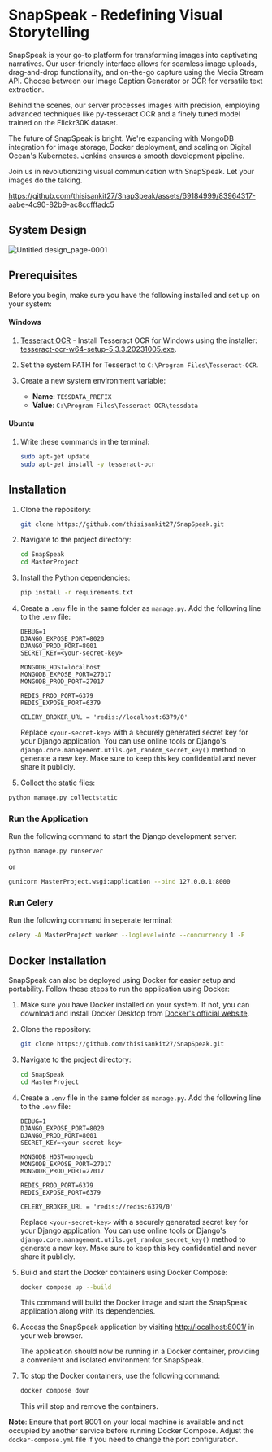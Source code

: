 # SnapSpeak - Redefining Visual Storytelling

SnapSpeak is your go-to platform for transforming images into captivating narratives. Our user-friendly interface allows for seamless image uploads, drag-and-drop functionality, and on-the-go capture using the Media Stream API. Choose between our Image Caption Generator or OCR for versatile text extraction.

Behind the scenes, our server processes images with precision, employing advanced techniques like py-tesseract OCR and a finely tuned model trained on the Flickr30K dataset. 

The future of SnapSpeak is bright. We're expanding with MongoDB integration for image storage, Docker deployment, and scaling on Digital Ocean's Kubernetes. Jenkins ensures a smooth development pipeline.

Join us in revolutionizing visual communication with SnapSpeak. Let your images do the talking.



https://github.com/thisisankit27/SnapSpeak/assets/69184999/83964317-aabe-4c90-82b9-ac8ccfffadc5

## System Design
![Untitled design_page-0001](https://github.com/thisisankit27/SnapSpeak/assets/69184999/252a4f4a-c841-4796-a08a-200ce27705b5)


## Prerequisites

Before you begin, make sure you have the following installed and set up on your system:

#### Windows
1. [Tesseract OCR](https://github.com/tesseract-ocr/tesseract) - Install Tesseract OCR for Windows using the installer: [tesseract-ocr-w64-setup-5.3.3.20231005.exe](https://digi.bib.uni-mannheim.de/tesseract/tesseract-ocr-w64-setup-5.3.3.20231005.exe).

2. Set the system PATH for Tesseract to `C:\Program Files\Tesseract-OCR`.

3. Create a new system environment variable:
   - **Name**: `TESSDATA_PREFIX`
   - **Value**: `C:\Program Files\Tesseract-OCR\tessdata`

#### Ubuntu
1. Write these commands in the terminal:
   ```bash
   sudo apt-get update
   sudo apt-get install -y tesseract-ocr
   ```

## Installation

1. Clone the repository:

   ```bash
   git clone https://github.com/thisisankit27/SnapSpeak.git
   ```

2. Navigate to the project directory:

   ```bash
   cd SnapSpeak
   cd MasterProject
   ```

3. Install the Python dependencies:

   ```bash
   pip install -r requirements.txt
   ```

4. Create a `.env` file in the same folder as `manage.py`. Add the following line to the `.env` file:

   ```dotenv
   DEBUG=1
   DJANGO_EXPOSE_PORT=8020
   DJANGO_PROD_PORT=8001
   SECRET_KEY=<your-secret-key>

   MONGODB_HOST=localhost
   MONGODB_EXPOSE_PORT=27017
   MONGODB_PROD_PORT=27017

   REDIS_PROD_PORT=6379
   REDIS_EXPOSE_PORT=6379

   CELERY_BROKER_URL = 'redis://localhost:6379/0'
   ```

   Replace `<your-secret-key>` with a securely generated secret key for your Django application. You can use online tools or Django's `django.core.management.utils.get_random_secret_key()` method to generate a new key. Make sure to keep this key confidential and never share it publicly.

5. Collect the static files:

```bash
python manage.py collectstatic
```

### Run the Application

Run the following command to start the Django development server:

```bash
python manage.py runserver
```
or 

```bash
gunicorn MasterProject.wsgi:application --bind 127.0.0.1:8000
```

### Run Celery

Run the following command in seperate terminal:

```bash
celery -A MasterProject worker --loglevel=info --concurrency 1 -E
```
   
## Docker Installation

SnapSpeak can also be deployed using Docker for easier setup and portability. Follow these steps to run the application using Docker:

1. Make sure you have Docker installed on your system. If not, you can download and install Docker Desktop from [Docker's official website](https://www.docker.com/products/docker-desktop).

2. Clone the repository:

   ```bash
   git clone https://github.com/thisisankit27/SnapSpeak.git
   ```

3. Navigate to the project directory:

   ```bash
   cd SnapSpeak
   cd MasterProject
   ```

4. Create a `.env` file in the same folder as `manage.py`. Add the following line to the `.env` file:

   ```dotenv
   DEBUG=1
   DJANGO_EXPOSE_PORT=8020
   DJANGO_PROD_PORT=8001
   SECRET_KEY=<your-secret-key>

   MONGODB_HOST=mongodb
   MONGODB_EXPOSE_PORT=27017
   MONGODB_PROD_PORT=27017

   REDIS_PROD_PORT=6379
   REDIS_EXPOSE_PORT=6379

   CELERY_BROKER_URL = 'redis://redis:6379/0'
   ```

   Replace `<your-secret-key>` with a securely generated secret key for your Django application. You can use online tools or Django's `django.core.management.utils.get_random_secret_key()` method to generate a new key. Make sure to keep this key confidential and never share it publicly.


5. Build and start the Docker containers using Docker Compose:

   ```bash
   docker compose up --build
   ```

   This command will build the Docker image and start the SnapSpeak application along with its dependencies.

6. Access the SnapSpeak application by visiting [http://localhost:8001/](http://localhost:8001/) in your web browser.

   The application should now be running in a Docker container, providing a convenient and isolated environment for SnapSpeak.

7. To stop the Docker containers, use the following command:

   ```bash
   docker compose down
   ```

   This will stop and remove the containers.

**Note**: Ensure that port 8001 on your local machine is available and not occupied by another service before running Docker Compose. Adjust the `docker-compose.yml` file if you need to change the port configuration.
